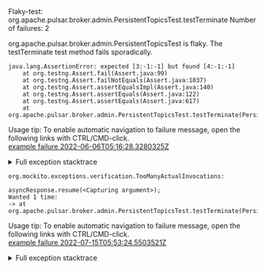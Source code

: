        
Flaky-test: org.apache.pulsar.broker.admin.PersistentTopicsTest.testTerminate
Number of failures: 2

org.apache.pulsar.broker.admin.PersistentTopicsTest is flaky. The testTerminate test method fails sporadically.

```
java.lang.AssertionError: expected [3:-1:-1] but found [4:-1:-1]
	at org.testng.Assert.fail(Assert.java:99)
	at org.testng.Assert.failNotEquals(Assert.java:1037)
	at org.testng.Assert.assertEqualsImpl(Assert.java:140)
	at org.testng.Assert.assertEquals(Assert.java:122)
	at org.testng.Assert.assertEquals(Assert.java:617)
	at org.apache.pulsar.broker.admin.PersistentTopicsTest.testTerminate(PersistentTopicsTest.java:405)
```

Usage tip: To enable automatic navigation to failure message, open the following links with CTRL/CMD-click.  
[example failure 2022-06-06T05:16:28.3280325Z](https://github.com/apache/pulsar/runs/6750401277?check_suite_focus=true#step:10:517)  


<details>
<summary>Full exception stacktrace</summary>
<code><pre>
java.lang.AssertionError: expected [3:-1:-1] but found [4:-1:-1]
	at org.testng.Assert.fail(Assert.java:99)
	at org.testng.Assert.failNotEquals(Assert.java:1037)
	at org.testng.Assert.assertEqualsImpl(Assert.java:140)
	at org.testng.Assert.assertEquals(Assert.java:122)
	at org.testng.Assert.assertEquals(Assert.java:617)
	at org.apache.pulsar.broker.admin.PersistentTopicsTest.testTerminate(PersistentTopicsTest.java:405)
	at java.base/jdk.internal.reflect.NativeMethodAccessorImpl.invoke0(Native Method)
	at java.base/jdk.internal.reflect.NativeMethodAccessorImpl.invoke(NativeMethodAccessorImpl.java:77)
	at java.base/jdk.internal.reflect.DelegatingMethodAccessorImpl.invoke(DelegatingMethodAccessorImpl.java:43)
	at java.base/java.lang.reflect.Method.invoke(Method.java:568)
	at org.testng.internal.MethodInvocationHelper.invokeMethod(MethodInvocationHelper.java:132)
	at org.testng.internal.InvokeMethodRunnable.runOne(InvokeMethodRunnable.java:45)
	at org.testng.internal.InvokeMethodRunnable.call(InvokeMethodRunnable.java:73)
	at org.testng.internal.InvokeMethodRunnable.call(InvokeMethodRunnable.java:11)
	at java.base/java.util.concurrent.FutureTask.run(FutureTask.java:264)
	at java.base/java.util.concurrent.ThreadPoolExecutor.runWorker(ThreadPoolExecutor.java:1136)
	at java.base/java.util.concurrent.ThreadPoolExecutor$Worker.run(ThreadPoolExecutor.java:635)
	at java.base/java.lang.Thread.run(Thread.java:833)

</pre></code>
</details>

```
org.mockito.exceptions.verification.TooManyActualInvocations:

asyncResponse.resume(<Capturing argument>);
Wanted 1 time:
-> at org.apache.pulsar.broker.admin.PersistentTopicsTest.testTerminate(PersistentTopicsTest.java:400)
```

Usage tip: To enable automatic navigation to failure message, open the following links with CTRL/CMD-click.  
[example failure 2022-07-15T05:53:24.5503521Z](https://github.com/apache/pulsar/runs/7352154161?check_suite_focus=true#step:10:1280)  


<details>
<summary>Full exception stacktrace</summary>
<code><pre>
org.mockito.exceptions.verification.TooManyActualInvocations:

asyncResponse.resume(<Capturing argument>);
Wanted 1 time:
-> at org.apache.pulsar.broker.admin.PersistentTopicsTest.testTerminate(PersistentTopicsTest.java:400)
But was 2 times:
-> at org.apache.pulsar.broker.admin.v2.PersistentTopics.lambda$createNonPartitionedTopic$6(PersistentTopics.java:364)
-> at org.apache.pulsar.broker.admin.impl.PersistentTopicsBase.lambda$internalCreateSubscriptionForNonPartitionedTopic$232(PersistentTopicsBase.java:2286)


	at org.apache.pulsar.broker.admin.PersistentTopicsTest.testTerminate(PersistentTopicsTest.java:400)
	at java.base/jdk.internal.reflect.NativeMethodAccessorImpl.invoke0(Native Method)
	at java.base/jdk.internal.reflect.NativeMethodAccessorImpl.invoke(NativeMethodAccessorImpl.java:77)
	at java.base/jdk.internal.reflect.DelegatingMethodAccessorImpl.invoke(DelegatingMethodAccessorImpl.java:43)
	at java.base/java.lang.reflect.Method.invoke(Method.java:568)
	at org.testng.internal.MethodInvocationHelper.invokeMethod(MethodInvocationHelper.java:132)
	at org.testng.internal.InvokeMethodRunnable.runOne(InvokeMethodRunnable.java:45)
	at org.testng.internal.InvokeMethodRunnable.call(InvokeMethodRunnable.java:73)
	at org.testng.internal.InvokeMethodRunnable.call(InvokeMethodRunnable.java:11)
	at java.base/java.util.concurrent.FutureTask.run(FutureTask.java:264)
	at java.base/java.util.concurrent.ThreadPoolExecutor.runWorker(ThreadPoolExecutor.java:1136)
	at java.base/java.util.concurrent.ThreadPoolExecutor$Worker.run(ThreadPoolExecutor.java:635)
	at java.base/java.lang.Thread.run(Thread.java:833)

</pre></code>
</details>

